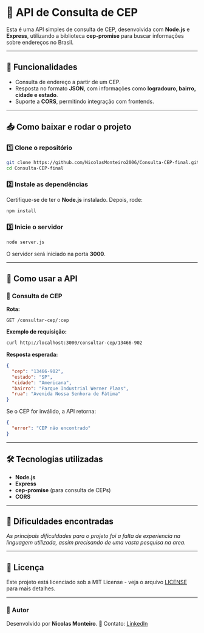 # 📌 API de Consulta de CEP

Esta é uma API simples de consulta de CEP, desenvolvida com **Node.js** e **Express**, utilizando a biblioteca **cep-promise** para buscar informações sobre endereços no Brasil.

---

## 🚀 Funcionalidades

- Consulta de endereço a partir de um CEP.
- Resposta no formato **JSON**, com informações como **logradouro, bairro, cidade e estado**.
- Suporte a **CORS**, permitindo integração com frontends.

---

## 📥 Como baixar e rodar o projeto

### 1️⃣ **Clone o repositório**
```sh
git clone https://github.com/NicolasMonteiro2006/Consulta-CEP-final.git
cd Consulta-CEP-final
```

### 2️⃣ **Instale as dependências**
Certifique-se de ter o **Node.js** instalado. Depois, rode:
```sh
npm install
```

### 3️⃣ **Inicie o servidor**
```sh
node server.js
```
O servidor será iniciado na porta **3000**.

---

## 📡 Como usar a API

### 🔎 **Consulta de CEP**

**Rota:**
```
GET /consultar-cep/:cep
```

**Exemplo de requisição:**
```sh
curl http://localhost:3000/consultar-cep/13466-902
```

**Resposta esperada:**
```json
{
  "cep": "13466-902",
  "estado": "SP",
  "cidade": "Americana",
  "bairro": "Parque Industrial Werner Plaas",
  "rua": "Avenida Nossa Senhora de Fátima"
}
```

Se o CEP for inválido, a API retorna:
```json
{
  "error": "CEP não encontrado"
}
```

---

## 🛠 Tecnologias utilizadas
- **Node.js**
- **Express**
- **cep-promise** (para consulta de CEPs)
- **CORS**

---

## 📝 Dificuldades encontradas
*As principais dificuldades para o projeto foi a falta de experiencia na linguagem utilizada, assim precisando de uma vasta pesquisa na area.*

---

## 📄 Licença
Este projeto está licenciado sob a MIT License - veja o arquivo [LICENSE](LICENSE) para mais detalhes.

---

### 📌 Autor
Desenvolvido por **Nicolas Monteiro**.
📩 Contato: [LinkedIn](https://www.linkedin.com/in/nicolas-monteiro-61170a240/)


